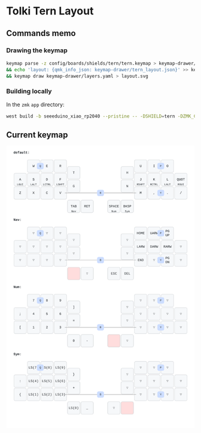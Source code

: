 # Tolki Tern Layout

## Commands memo

### Drawing the keymap

```sh
keymap parse -z config/boards/shields/tern/tern.keymap > keymap-drawer/layers.yaml \
&& echo 'layout: {qmk_info_json: keymap-drawer/tern_layout.json}' >> keymap-drawer/layers.yaml \
&& keymap draw keymap-drawer/layers.yaml > layout.svg
```

### Building locally

In the `zmk` `app` directory:

```sh
west build -b seeeduino_xiao_rp2040 --pristine -- -DSHIELD=tern -DZMK_CONFIG=/workspaces/zmk/tern
```

## Current keymap

![Tolki tern keymap]( layout.svg )
